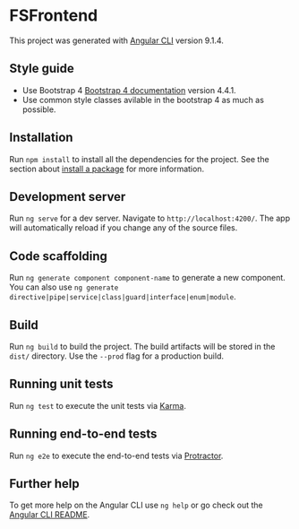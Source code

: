 # FSFrontend

This project was generated with [Angular CLI](https://github.com/angular/angular-cli) version 9.1.4.

## Style guide

* Use Bootstrap 4 [Bootstrap 4  documentation](https://getbootstrap.com/) version 4.4.1.
* Use common style classes avilable in the bootstrap 4 as much as possible.

## Installation

Run `npm install` to install all the dependencies for the project. See the section about [install a package](https://docs.npmjs.com/cli/install) for more information.


## Development server

Run `ng serve` for a dev server. Navigate to `http://localhost:4200/`. The app will automatically reload if you change any of the source files.

## Code scaffolding

Run `ng generate component component-name` to generate a new component. You can also use `ng generate directive|pipe|service|class|guard|interface|enum|module`.

## Build

Run `ng build` to build the project. The build artifacts will be stored in the `dist/` directory. Use the `--prod` flag for a production build.

## Running unit tests

Run `ng test` to execute the unit tests via [Karma](https://karma-runner.github.io).

## Running end-to-end tests

Run `ng e2e` to execute the end-to-end tests via [Protractor](http://www.protractortest.org/).

## Further help

To get more help on the Angular CLI use `ng help` or go check out the [Angular CLI README](https://github.com/angular/angular-cli/blob/master/README.md).
